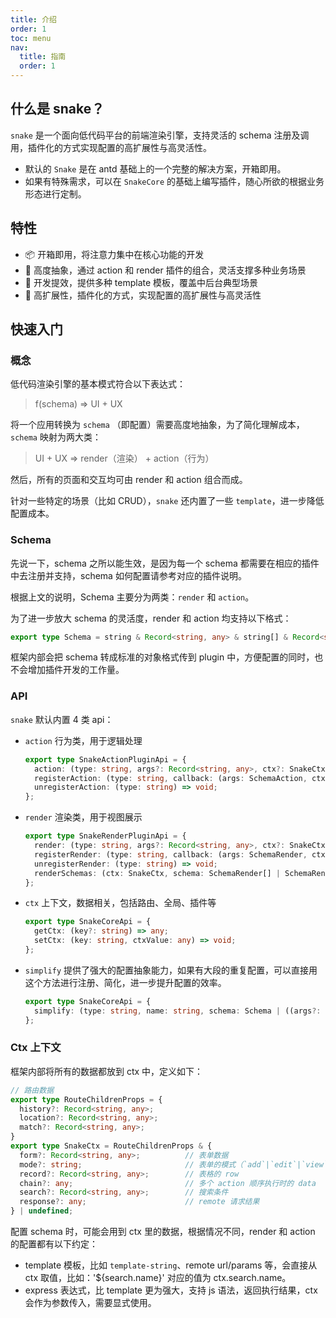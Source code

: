 ```yaml
---
title: 介绍
order: 1
toc: menu
nav:
  title: 指南
  order: 1
---
```


## 什么是 snake？

`snake` 是一个面向低代码平台的前端渲染引擎，支持灵活的 schema 注册及调用，插件化的方式实现配置的高扩展性与高灵活性。

- 默认的 `Snake` 是在 antd 基础上的一个完整的解决方案，开箱即用。
- 如果有特殊需求，可以在 `SnakeCore` 的基础上编写插件，随心所欲的根据业务形态进行定制。

## 特性

- 📦 开箱即用，将注意力集中在核心功能的开发
- 🌴 高度抽象，通过 action 和 render 插件的组合，灵活支撑多种业务场景
- 🚀 开发提效，提供多种 template 模板，覆盖中后台典型场景
- 🔌 高扩展性，插件化的方式，实现配置的高扩展性与高灵活性


## 快速入门

### 概念

低代码渲染引擎的基本模式符合以下表达式：

> f(schema) => UI + UX

将一个应用转换为 `schema` （即配置）需要高度地抽象，为了简化理解成本，`schema` 映射为两大类：

> UI + UX => render（渲染） + action（行为）

然后，所有的页面和交互均可由 render 和 action 组合而成。

针对一些特定的场景（比如 CRUD），`snake` 还内置了一些 `template`，进一步降低配置成本。

[//]: # (更多关于 Schema 的说明请移步 [Schema]&#40;./schema&#41; 章节。)


### Schema

先说一下，schema 之所以能生效，是因为每一个 schema 都需要在相应的插件中去注册并支持，schema 如何配置请参考对应的插件说明。

根据上文的说明，Schema 主要分为两类：`render` 和 `action`。

为了进一步放大 schema 的灵活度，render 和 action 均支持以下格式：

```typescript
export type Schema = string & Record<string, any> & string[] & Record<string, any>[];
```

框架内部会把 schema 转成标准的对象格式传到 plugin 中，方便配置的同时，也不会增加插件开发的工作量。


### API

`snake` 默认内置 4 类 api：

- `action` 行为类，用于逻辑处理

  ```typescript
  export type SnakeActionPluginApi = {
    action: (type: string, args?: Record<string, any>, ctx?: SnakeCtx) => any;
    registerAction: (type: string, callback: (args: SchemaAction, ctx?: SnakeCtx) => any) => void;
    unregisterAction: (type: string) => void;
  };
  ```

- `render` 渲染类，用于视图展示
  
  ```typescript
  export type SnakeRenderPluginApi = {
    render: (type: string, args?: Record<string, any>, ctx?: SnakeCtx) => ReactNode;
    registerRender: (type: string, callback: (args: SchemaRender, ctx?: SnakeCtx) => ReactNode) => void;
    unregisterRender: (type: string) => void;
    renderSchemas: (ctx: SnakeCtx, schema: SchemaRender[] | SchemaRender) => ReactNode;
  };
  ```

- `ctx` 上下文，数据相关，包括路由、全局、插件等

  ```typescript
  export type SnakeCoreApi = {
    getCtx: (key?: string) => any;
    setCtx: (key: string, ctxValue: any) => void;
  };
  ```

- `simplify` 提供了强大的配置抽象能力，如果有大段的重复配置，可以直接用这个方法进行注册、简化，进一步提升配置的效率。

  ```typescript
  export type SnakeCoreApi = {
    simplify: (type: string, name: string, schema: Schema | ((args?: Record<string, any>) => Schema)) => void;
  };
  ```


### Ctx 上下文

框架内部将所有的数据都放到 ctx 中，定义如下：

```typescript
// 路由数据
export type RouteChildrenProps = {
  history?: Record<string, any>;
  location?: Record<string, any>;
  match?: Record<string, any>;
}
export type SnakeCtx = RouteChildrenProps & {
  form?: Record<string, any>;          // 表单数据
  mode?: string;                       // 表单的模式（`add`|`edit`|`view`），仅在带 form 的容器（drawer/modal）中可用
  record?: Record<string, any>;        // 表格的 row
  chain?: any;                         // 多个 action 顺序执行时的 data
  search?: Record<string, any>;        // 搜索条件
  response?: any;                      // remote 请求结果
} | undefined;
```

配置 schema 时，可能会用到 ctx 里的数据，根据情况不同，render 和 action 的配置都有以下约定：

- template 模板，比如 `template-string`、remote url/params 等，会直接从 ctx 取值，比如：'${search.name}' 对应的值为 ctx.search.name。
- express 表达式，比 template 更为强大，支持 js 语法，返回执行结果，ctx 会作为参数传入，需要显式使用。
